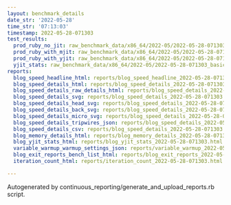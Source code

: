 ```yaml
---
layout: benchmark_details
date_str: '2022-05-28'
time_str: '07:13:03'
timestamp: 2022-05-28-071303
test_results:
  prod_ruby_no_jit: raw_benchmark_data/x86_64/2022-05/2022-05-28-071303_basic_benchmark_prod_ruby_no_jit.json
  prod_ruby_with_mjit: raw_benchmark_data/x86_64/2022-05/2022-05-28-071303_basic_benchmark_prod_ruby_with_mjit.json
  prod_ruby_with_yjit: raw_benchmark_data/x86_64/2022-05/2022-05-28-071303_basic_benchmark_prod_ruby_with_yjit.json
  yjit_stats: raw_benchmark_data/x86_64/2022-05/2022-05-28-071303_basic_benchmark_yjit_stats.json
reports:
  blog_speed_headline_html: reports/blog_speed_headline_2022-05-28-071303.html
  blog_speed_details_html: reports/blog_speed_details_2022-05-28-071303.html
  blog_speed_details_raw_details_html: reports/blog_speed_details_2022-05-28-071303.raw_details.html
  blog_speed_details_svg: reports/blog_speed_details_2022-05-28-071303.svg
  blog_speed_details_head_svg: reports/blog_speed_details_2022-05-28-071303.head.svg
  blog_speed_details_back_svg: reports/blog_speed_details_2022-05-28-071303.back.svg
  blog_speed_details_micro_svg: reports/blog_speed_details_2022-05-28-071303.micro.svg
  blog_speed_details_tripwires_json: reports/blog_speed_details_2022-05-28-071303.tripwires.json
  blog_speed_details_csv: reports/blog_speed_details_2022-05-28-071303.csv
  blog_memory_details_html: reports/blog_memory_details_2022-05-28-071303.html
  blog_yjit_stats_html: reports/blog_yjit_stats_2022-05-28-071303.html
  variable_warmup_warmup_settings_json: reports/variable_warmup_2022-05-28-071303.warmup_settings.json
  blog_exit_reports_bench_list_html: reports/blog_exit_reports_2022-05-28-071303.bench_list.html
  iteration_count_html: reports/iteration_count_2022-05-28-071303.html

---
```

Autogenerated by continuous_reporting/generate_and_upload_reports.rb script.
